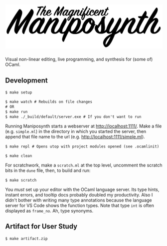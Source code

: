 # ![The Magnificent Maniposynth](assets/maniposynth.svg)

Visual non-linear editing, live programming, and synthesis for (some of) OCaml.

## Development

```
$ make setup
```

```
$ make watch # Rebuilds on file changes
# OR
$ make run
$ make ./_build/default/server.exe # If you don't want to run
```

Running Maniposynth starts a webserver at [http://localhost:1111/](http://localhost:1111/). Make a file (e.g. `simple.ml`) in the directory in which you started the server, then append that file name to the url (e.g. [http://localhost:1111/simple.ml](http://localhost:1111/simple.ml)).

```
$ make repl # Opens utop with project modules opened (see .ocamlinit)
```

```
$ make clean
```

For scratchwork, make a  `scratch.ml` at the top level, uncomment the scratch bits in the  `dune` file, then, to build and run:

```
$ make scratch
```

You *must* set up your editor with the OCaml language server. Its type hints, instant errors, and tooltip docs probably doubled my productivity. Also I didn't bother with writing many type annotations because the language server for VS Code shows the function types. Note that type `int` is often displayed as `frame_no`. Ah, type synonyms.

## Artifact for User Study

```
$ make artifact.zip
```

